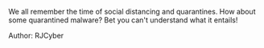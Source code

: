 We all remember the time of social distancing and quarantines. How about some quarantined malware? Bet you can't understand what it entails!

Author: RJCyber
